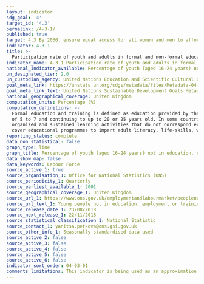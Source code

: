 ```yaml
---
layout: indicator
sdg_goal: '4'
target_id: '4.3'
permalink: /4-3-1/
published: true
target: 4.3 By 2030, ensure equal access for all women and men to affordable and quality technical, vocational and tertiary education, including university
indicator: 4.3.1
title: >-
  Participation rate of youth and adults in formal and non-formal education and training in the previous 12 months, by sex
indicator_name: 4.3.1 Participation rate of youth and adults in formal and non-formal education and training in the previous 12 months, by sex
national_indicator_available: Percentage of youth (aged 16-24 years) not in education, employment or training
un_designated_tier: 2.0
un_custodian_agency: United Nations Education and Scientific Cultural Organisation - Institute of Statistics (UNESCO-UIS)
goal_meta_link: https://unstats.un.org/sdgs/metadata/files/Metadata-04-03-01.pdf
goal_meta_link_text: United Nations Sustainable Development Goals Metadata (PDF 210 KB)
national_geographical_coverage: United Kingdom
computation_units: Percentage (%)
computation_definitions: >-
  Formal education and training is defined as education provided by the system of schools, colleges, universities and other formal educational institutions that normally constitutes a continuous ‘ladder’ of full-time education for children and young people, generally beginning at the age
  of 5 to 7 and continuing to up to 20 or 25 years old. In some countries, the upper parts of this ‘ladder’ are organized programmes of joint part-time employment and part-time participation in the regular school and university system. Non-formal education and training is defined as any
  organized and sustained learning activities that do not correspond exactly to the above definition of formal education. Non-formal education may therefore take place both within and outside educational institutions and cater to people of all ages. Depending on national contexts, it may
  cover educational programmes to impart adult literacy, life-skills, work-skills, and general culture.
reporting_status: complete
data_non_statistical: false
graph_type: line
graph_title: Percentage of youth (aged 16-24 years) not in education, employment or training
data_show_map: false
data_keywords: Labour Force
source_active_1: true
source_organisation_1: Office for National Statistics (ONS)
source_periodicity_1: Quarterly
source_earliest_available_1: 2001
source_geographical_coverage_1: United Kingdom
source_url_1: https://www.ons.gov.uk/employmentandlabourmarket/peoplenotinwork/unemployment/datasets/youngpeoplenotineducationemploymentortrainingneettable1
source_url_text_1: Young people not in education, employment or training (NEET)
source_release_date_1: 23/08/2018
source_next_release_1: 22/11/2018
source_statistical_classification_1: National Statistic
source_contact_1: yanitsa.petkova@ons.gsi.gov.uk 
source_other_info_1: Seasonally standardised data used
source_active_2: false
source_active_3: false
source_active_4: false
source_active_5: false
source_active_6: false
indicator_sort_order: 04-03-01
comments_limitations: This indicator is being used as an approximation of the UN SDG Indicator. Where possible, we will work to identify or develop UK data to meet the global indicator specification. This indicator has not been identified in collaboration with topic experts.
---
```

